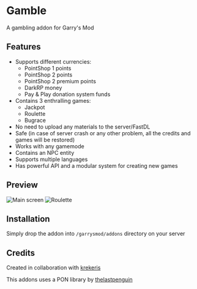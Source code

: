 # Gamble
A gambling addon for Garry's Mod
## Features
- Supports different currencies:
  - PointShop 1 points
  - PointShop 2 points
  - PointShop 2 premium points
  - DarkRP money
  - Pay & Play donation system funds
- Contains 3 enthralling games:
  - Jackpot
  - Roulette
  - Bugrace
- No need to upload any materials to the server/FastDL
- Safe (in case of server crash or any other problem, all the credits and games will be restored)
- Works with any gamemode
- Contains an NPC entity
- Supports multiple languages
- Has powerful API and a modular system for creating new games
## Preview
![Main screen](https://i.imgur.com/HCCSyjj.png "Main screen")
![Roulette](https://i.imgur.com/EKqBJ4F.png "Roulette")
## Installation
Simply drop the addon into `/garrysmod/addons` directory on your server
## Credits
Created in collaboration with [krekeris](http://steamcommunity.com/profiles/76561198079040229/)

This addons uses a PON library by [thelastpenguin](https://github.com/thelastpenguin)
